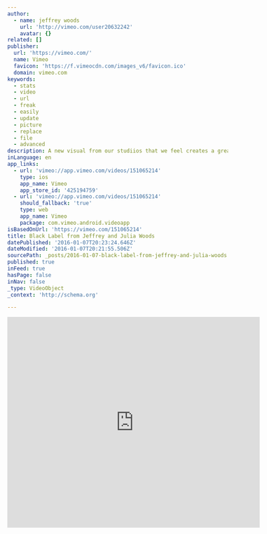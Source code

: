 ```yaml
---
author:
  - name: jeffrey woods
    url: 'http://vimeo.com/user20632242'
    avatar: {}
related: []
publisher:
  url: 'https://vimeo.com/'
  name: Vimeo
  favicon: 'https://f.vimeocdn.com/images_v6/favicon.ico'
  domain: vimeo.com
keywords:
  - stats
  - video
  - url
  - freak
  - easily
  - update
  - picture
  - replace
  - file
  - advanced
description: A new visual from our studiios that we feel creates a greater documentation of your wedding day. It tells a different story that you just cant get from still images alone. It allows you to see what goes on behind those images. It enhances those relationships that mean everything to you as a bride and groom.
inLanguage: en
app_links:
  - url: 'vimeo://app.vimeo.com/videos/151065214'
    type: ios
    app_name: Vimeo
    app_store_id: '425194759'
  - url: 'vimeo://app.vimeo.com/videos/151065214'
    should_fallback: 'true'
    type: web
    app_name: Vimeo
    package: com.vimeo.android.videoapp
isBasedOnUrl: 'https://vimeo.com/151065214'
title: Black Label from Jeffrey and Julia Woods
datePublished: '2016-01-07T20:23:24.646Z'
dateModified: '2016-01-07T20:21:55.506Z'
sourcePath: _posts/2016-01-07-black-label-from-jeffrey-and-julia-woods.md
published: true
inFeed: true
hasPage: false
inNav: false
_type: VideoObject
_context: 'http://schema.org'

---
```

<iframe src="https://cdn.embedly.com/widgets/media.html?src=https%3A%2F%2Fplayer.vimeo.com%2Fvideo%2F151065214&amp;url=https%3A%2F%2Fvimeo.com%2F151065214&amp;image=http%3A%2F%2Fi.vimeocdn.com%2Fvideo%2F550711820_295x166.jpg&amp;key=b7d04c9b404c499eba89ee7072e1c4f7&amp;type=text%2Fhtml&amp;schema=vimeo" width="576" height="480" scrolling="no" frameborder="0" allowfullscreen="allowfullscreen" style=""></iframe>